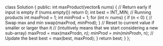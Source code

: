 class Solution {
public:
int maxProduct(vector<int>& nums) {
// Return early if input is empty
if (nums.empty()) return 0;
int best = INT_MIN;
// Running products
int maxProd = 1;
int minProd = 1;
for (int n: nums) {
if (n < 0) {
// Swap max and min
swap(maxProd, minProd);
}
// Reset to current value if smaller or larger than it
// (intuitively means that we start considering a new sub-array)
maxProd = max(maxProd*n, n);
minProd = min(minProd*n, n);
// Update the best
best = max(best, maxProd);
}
return best;
}
};
​